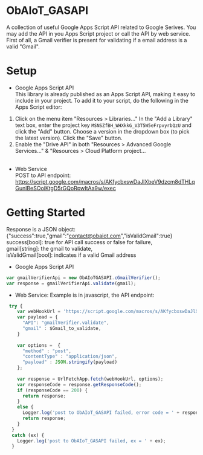 # ObAIoT_GASAPI
A collection of useful Google Apps Script API related to Google Serives. You may add the API in you Apps Script project or call the API by web service.<br/>
First of all, a Gmail verifier is present for validating if a email address is a valid "Gmail".

# Setup
* Google Apps Script API<br/>
This library is already published as an Apps Script API, making it easy to include in your project. To add it to your script, do the following in the Apps Script editor:
1. Click on the menu item "Resources > Libraries..."
In the "Add a Library" text box, enter the project key ```MSNSZfBH_WHXkkG_V3T5W5eFrpvyrbQzU``` and click the "Add" button.
Choose a version in the dropdown box (to pick the latest version).
Click the "Save" button.
2. Enable the "Drive API" in both
"Resources > Advanced Google Services..." &
"Resources > Cloud Platform project...<br/><br/>

* Web Service<br/>
POST to API endpoint:<br/>
https://script.google.com/macros/s/AKfycbxswDaJlXbeV9dzcm8dTHLqGunlBeSOoiKtgD5rGQoRpwItAa9w/exec

# Getting Started
Response is a JSON object: <br/> {"success":true,"gmail":"contact@obaiot.com","isValidGmail":true} <br/>
success[bool]: true for API call success or false for failure,  <br/>
gmail[string]: the gmail to validate,  <br/>
isValidGmail[bool]: indicates if a valid Gmail address  <br/>

* Google Apps Script API
```javascript
var gmailVerifierApi = new ObAIoTGASAPI.cGmailVerifier();
var response = gmailVerifierApi.validate(gmail);
```
* Web Service: 
Example is in javascript, the API endpoint: <br/> 
```javascript
 try {
    var webHookUrl = 'https://script.google.com/macros/s/AKfycbxswDaJlXbeV9dzcm8dTHLqGunlBeSOoiKtgD5rGQoRpwItAa9w/exec';
    var payload = {
      "API": "gmailVerifier.validate",
      "gmail" : $Gmail_to_validate,  
    }
    
    var options =  {
      "method" : "post",
      "contentType" : "application/json",
      "payload" : JSON.stringify(payload)
    };
    
    var response = UrlFetchApp.fetch(webHookUrl, options); 
    var responseCode = response.getResponseCode();
    if (responseCode == 200) {
      return response;
    }
    else {
      Logger.log('post to ObAIoT_GASAPI failed, error code = ' + responseCode);
      return response;
    }
  }
  catch (ex) {
    Logger.log('post to ObAIoT_GASAPI failed, ex = ' + ex);
  }
```
